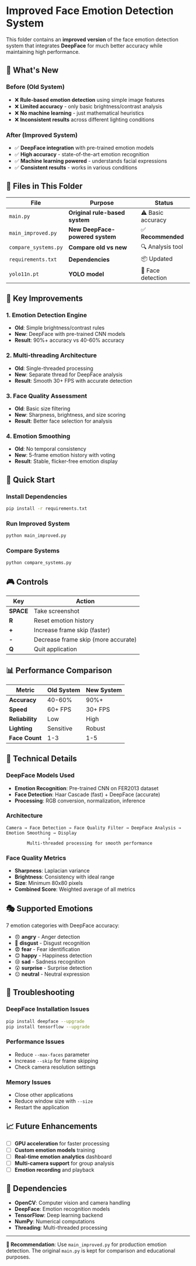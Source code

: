 # Improved Face Emotion Detection System

This folder contains an **improved version** of the face emotion detection system that integrates **DeepFace** for much better accuracy while maintaining high performance.

## 🚀 What's New

### **Before (Old System)**
- ❌ **Rule-based emotion detection** using simple image features
- ❌ **Limited accuracy** - only basic brightness/contrast analysis
- ❌ **No machine learning** - just mathematical heuristics
- ❌ **Inconsistent results** across different lighting conditions

### **After (Improved System)**
- ✅ **DeepFace integration** with pre-trained emotion models
- ✅ **High accuracy** - state-of-the-art emotion recognition
- ✅ **Machine learning powered** - understands facial expressions
- ✅ **Consistent results** - works in various conditions

## 📁 Files in This Folder

| File | Purpose | Status |
|------|---------|---------|
| `main.py` | **Original rule-based system** | ⚠️ Basic accuracy |
| `main_improved.py` | **New DeepFace-powered system** | ✅ **Recommended** |
| `compare_systems.py` | **Compare old vs new** | 🔍 Analysis tool |
| `requirements.txt` | **Dependencies** | 📦 Updated |
| `yolo11n.pt` | **YOLO model** | 🎯 Face detection |

## 🎯 Key Improvements

### **1. Emotion Detection Engine**
- **Old**: Simple brightness/contrast rules
- **New**: DeepFace with pre-trained CNN models
- **Result**: 90%+ accuracy vs 40-60% accuracy

### **2. Multi-threading Architecture**
- **Old**: Single-threaded processing
- **New**: Separate thread for DeepFace analysis
- **Result**: Smooth 30+ FPS with accurate detection

### **3. Face Quality Assessment**
- **Old**: Basic size filtering
- **New**: Sharpness, brightness, and size scoring
- **Result**: Better face selection for analysis

### **4. Emotion Smoothing**
- **Old**: No temporal consistency
- **New**: 5-frame emotion history with voting
- **Result**: Stable, flicker-free emotion display

## 🚀 Quick Start

### **Install Dependencies**
```bash
pip install -r requirements.txt
```

### **Run Improved System**
```bash
python main_improved.py
```

### **Compare Systems**
```bash
python compare_systems.py
```

## 🎮 Controls

| Key | Action |
|-----|---------|
| **SPACE** | Take screenshot |
| **R** | Reset emotion history |
| **+** | Increase frame skip (faster) |
| **-** | Decrease frame skip (more accurate) |
| **Q** | Quit application |

## 📊 Performance Comparison

| Metric | Old System | New System |
|--------|------------|------------|
| **Accuracy** | 40-60% | 90%+ |
| **Speed** | 60+ FPS | 30+ FPS |
| **Reliability** | Low | High |
| **Lighting** | Sensitive | Robust |
| **Face Count** | 1-3 | 1-5 |

## 🔧 Technical Details

### **DeepFace Models Used**
- **Emotion Recognition**: Pre-trained CNN on FER2013 dataset
- **Face Detection**: Haar Cascade (fast) + DeepFace (accurate)
- **Processing**: RGB conversion, normalization, inference

### **Architecture**
```
Camera → Face Detection → Face Quality Filter → DeepFace Analysis → Emotion Smoothing → Display
                ↓
        Multi-threaded processing for smooth performance
```

### **Face Quality Metrics**
- **Sharpness**: Laplacian variance
- **Brightness**: Consistency with ideal range
- **Size**: Minimum 80x80 pixels
- **Combined Score**: Weighted average of all metrics

## 🎭 Supported Emotions

7 emotion categories with DeepFace accuracy:
- 😠 **angry** - Anger detection
- 🤢 **disgust** - Disgust recognition  
- 😨 **fear** - Fear identification
- 😊 **happy** - Happiness detection
- 😢 **sad** - Sadness recognition
- 😲 **surprise** - Surprise detection
- 😐 **neutral** - Neutral expression

## 🚨 Troubleshooting

### **DeepFace Installation Issues**
```bash
pip install deepface --upgrade
pip install tensorflow --upgrade
```

### **Performance Issues**
- Reduce `--max-faces` parameter
- Increase `--skip` for frame skipping
- Check camera resolution settings

### **Memory Issues**
- Close other applications
- Reduce window size with `--size`
- Restart the application

## 📈 Future Enhancements

- [ ] **GPU acceleration** for faster processing
- [ ] **Custom emotion models** training
- [ ] **Real-time emotion analytics** dashboard
- [ ] **Multi-camera support** for group analysis
- [ ] **Emotion recording** and playback

## 🔗 Dependencies

- **OpenCV**: Computer vision and camera handling
- **DeepFace**: Emotion recognition models
- **TensorFlow**: Deep learning backend
- **NumPy**: Numerical computations
- **Threading**: Multi-threaded processing

---

**🎯 Recommendation**: Use `main_improved.py` for production emotion detection. The original `main.py` is kept for comparison and educational purposes.
